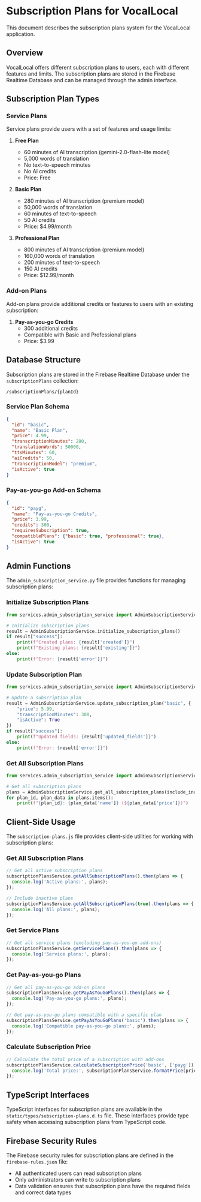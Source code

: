 # Subscription Plans for VocalLocal

This document describes the subscription plans system for the VocalLocal application.

## Overview

VocalLocal offers different subscription plans to users, each with different features and limits. The subscription plans are stored in the Firebase Realtime Database and can be managed through the admin interface.

## Subscription Plan Types

### Service Plans

Service plans provide users with a set of features and usage limits:

1. **Free Plan**
   - 60 minutes of AI transcription (gemini-2.0-flash-lite model)
   - 5,000 words of translation
   - No text-to-speech minutes
   - No AI credits
   - Price: Free

2. **Basic Plan**
   - 280 minutes of AI transcription (premium model)
   - 50,000 words of translation
   - 60 minutes of text-to-speech
   - 50 AI credits
   - Price: $4.99/month

3. **Professional Plan**
   - 800 minutes of AI transcription (premium model)
   - 160,000 words of translation
   - 200 minutes of text-to-speech
   - 150 AI credits
   - Price: $12.99/month

### Add-on Plans

Add-on plans provide additional credits or features to users with an existing subscription:

1. **Pay-as-you-go Credits**
   - 300 additional credits
   - Compatible with Basic and Professional plans
   - Price: $3.99

## Database Structure

Subscription plans are stored in the Firebase Realtime Database under the `subscriptionPlans` collection:

```
/subscriptionPlans/{planId}
```

### Service Plan Schema

```json
{
  "id": "basic",
  "name": "Basic Plan",
  "price": 4.99,
  "transcriptionMinutes": 280,
  "translationWords": 50000,
  "ttsMinutes": 60,
  "aiCredits": 50,
  "transcriptionModel": "premium",
  "isActive": true
}
```

### Pay-as-you-go Add-on Schema

```json
{
  "id": "payg",
  "name": "Pay-as-you-go Credits",
  "price": 3.99,
  "credits": 300,
  "requiresSubscription": true,
  "compatiblePlans": {"basic": true, "professional": true},
  "isActive": true
}
```

## Admin Functions

The `admin_subscription_service.py` file provides functions for managing subscription plans:

### Initialize Subscription Plans

```python
from services.admin_subscription_service import AdminSubscriptionService

# Initialize subscription plans
result = AdminSubscriptionService.initialize_subscription_plans()
if result["success"]:
    print(f"Created plans: {result['created']}")
    print(f"Existing plans: {result['existing']}")
else:
    print(f"Error: {result['error']}")
```

### Update Subscription Plan

```python
from services.admin_subscription_service import AdminSubscriptionService

# Update a subscription plan
result = AdminSubscriptionService.update_subscription_plan("basic", {
    "price": 5.99,
    "transcriptionMinutes": 300,
    "isActive": True
})
if result["success"]:
    print(f"Updated fields: {result['updated_fields']}")
else:
    print(f"Error: {result['error']}")
```

### Get All Subscription Plans

```python
from services.admin_subscription_service import AdminSubscriptionService

# Get all subscription plans
plans = AdminSubscriptionService.get_all_subscription_plans(include_inactive=False)
for plan_id, plan_data in plans.items():
    print(f"{plan_id}: {plan_data['name']} (${plan_data['price']})")
```

## Client-Side Usage

The `subscription-plans.js` file provides client-side utilities for working with subscription plans:

### Get All Subscription Plans

```javascript
// Get all active subscription plans
subscriptionPlansService.getAllSubscriptionPlans().then(plans => {
  console.log('Active plans:', plans);
});

// Include inactive plans
subscriptionPlansService.getAllSubscriptionPlans(true).then(plans => {
  console.log('All plans:', plans);
});
```

### Get Service Plans

```javascript
// Get all service plans (excluding pay-as-you-go add-ons)
subscriptionPlansService.getServicePlans().then(plans => {
  console.log('Service plans:', plans);
});
```

### Get Pay-as-you-go Plans

```javascript
// Get all pay-as-you-go add-on plans
subscriptionPlansService.getPayAsYouGoPlans().then(plans => {
  console.log('Pay-as-you-go plans:', plans);
});

// Get pay-as-you-go plans compatible with a specific plan
subscriptionPlansService.getPayAsYouGoPlans('basic').then(plans => {
  console.log('Compatible pay-as-you-go plans:', plans);
});
```

### Calculate Subscription Price

```javascript
// Calculate the total price of a subscription with add-ons
subscriptionPlansService.calculateSubscriptionPrice('basic', ['payg']).then(price => {
  console.log('Total price:', subscriptionPlansService.formatPrice(price));
});
```

## TypeScript Interfaces

TypeScript interfaces for subscription plans are available in the `static/types/subscription-plans.d.ts` file. These interfaces provide type safety when accessing subscription plans from TypeScript code.

## Firebase Security Rules

The Firebase security rules for subscription plans are defined in the `firebase-rules.json` file:

- All authenticated users can read subscription plans
- Only administrators can write to subscription plans
- Data validation ensures that subscription plans have the required fields and correct data types
